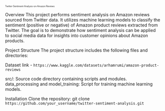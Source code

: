 <span style="font-size:0.5em;">Twitter-Sentiment-Analysis-on-Amazon Reviews</span>

Overview
This project performs sentiment analysis on Amazon reviews sourced from Twitter data. It utilizes machine learning models to classify the sentiment (positive or negative) of Amazon product reviews extracted from Twitter. The goal is to demonstrate how sentiment analysis can be applied to social media data for insights into customer opinions about Amazon products.

Project Structure
The project structure includes the following files and directories:

Dataset link - `https://www.kaggle.com/datasets/arhamrumi/amazon-product-reviews`

src/: Source code directory containing scripts and modules.
data_processing and model_training: Script for training machine learning models.

Installation
Clone the repository:
git clone `https://github.com/your_username/twitter-sentiment-analysis.git`
